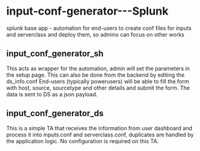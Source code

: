 # input-conf-generator---Splunk
splunk base app - automation for end-users to create conf files for inputs and serverclass and deploy them, so admins can focus on other works


## input_conf_generator_sh
This acts as wrapper for the automation, admin will set the parameters in the setup page.
This can also be done from the backend by editing the ds_info.conf
End-users (typically powerusers) will be able to fill the form with host, source, sourcetype and other details and submit the form.
The data is sent to DS as a json payload.

## input_conf_generator_ds
This is a simple TA that receives the information from user dashboard and process it into inputs.conf and serverclass.conf, duplicates are handled by the application logic.
No configuration is required on this TA.
